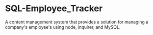 # SQL-Employee_Tracker
A content management system that provides a solution for managing a company's employee's using node, inquirer, and MySQL.
